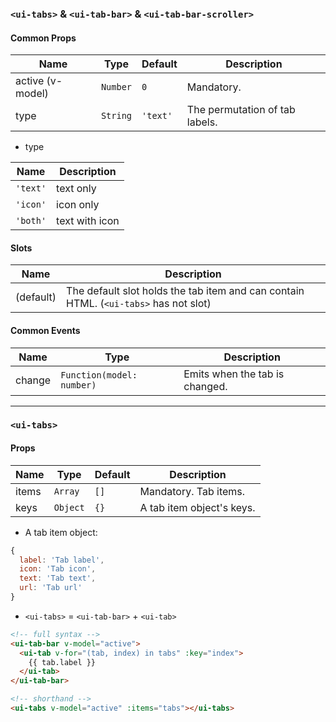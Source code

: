 ### `<ui-tabs>` & `<ui-tab-bar>` & `<ui-tab-bar-scroller>`

#### Common Props

| Name             | Type     | Default  | Description                    |
| ---------------- | -------- | -------- | ------------------------------ |
| active (v-model) | `Number` | `0`      | Mandatory.                     |
| type             | `String` | `'text'` | The permutation of tab labels. |

- type

| Name     | Description    |
| -------- | -------------- |
| `'text'` | text only      |
| `'icon'` | icon only      |
| `'both'` | text with icon |

#### Slots

| Name      | Description                                                                          |
| --------- | ------------------------------------------------------------------------------------ |
| (default) | The default slot holds the tab item and can contain HTML. (`<ui-tabs>` has not slot) |

#### Common Events

| Name   | Type                      | Description                    |
| ------ | ------------------------- | ------------------------------ |
| change | `Function(model: number)` | Emits when the tab is changed. |

---

### `<ui-tabs>`

#### Props

| Name  | Type     | Default | Description               |
| ----- | -------- | ------- | ------------------------- |
| items | `Array`  | `[]`    | Mandatory. Tab items.     |
| keys  | `Object` | `{}`    | A tab item object's keys. |

- A tab item object:

```js
{
  label: 'Tab label',
  icon: 'Tab icon',
  text: 'Tab text',
  url: 'Tab url'
}
```

- `<ui-tabs>` = `<ui-tab-bar>` + `<ui-tab>`

```html
<!-- full syntax -->
<ui-tab-bar v-model="active">
  <ui-tab v-for="(tab, index) in tabs" :key="index">
    {{ tab.label }}
  </ui-tab>
</ui-tab-bar>

<!-- shorthand -->
<ui-tabs v-model="active" :items="tabs"></ui-tabs>
```
